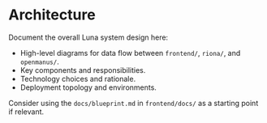 # Architecture

Document the overall Luna system design here:

- High-level diagrams for data flow between `frontend/`, `riona/`, and `openmanus/`.
- Key components and responsibilities.
- Technology choices and rationale.
- Deployment topology and environments.

Consider using the `docs/blueprint.md` in `frontend/docs/` as a starting point if relevant.
